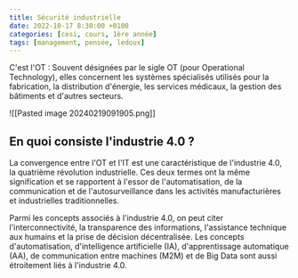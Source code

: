 ```yaml
---
title: Sécurité industrielle
date: 2022-10-17 8:30:00 +0100
categories: [cesi, cours, 1ère année]
tags: [management, pensée, ledoux]
---
```


C'est l'OT : Souvent désignées par le sigle OT (pour Operational Technology), elles concernent les systèmes spécialisés utilisés pour la fabrication, la distribution d'énergie, les services médicaux, la gestion des bâtiments et d'autres secteurs.

![[Pasted image 20240219091905.png]]

## En quoi consiste l'industrie 4.0 ?

La convergence entre l'OT et l'IT est une caractéristique de l'industrie 4.0, la quatrième révolution industrielle. Ces deux termes ont la même signification et se rapportent à l'essor de l'automatisation, de la communication et de l'autosurveillance dans les activités manufacturières et industrielles traditionnelles.

Parmi les concepts associés à l'industrie 4.0, on peut citer l'interconnectivité, la transparence des informations, l'assistance technique aux humains et la prise de décision décentralisée. Les concepts d'automatisation, d'intelligence artificielle (IA), d'apprentissage automatique (AA), de communication entre machines (M2M) et de Big Data sont aussi étroitement liés à l'industrie 4.0.
